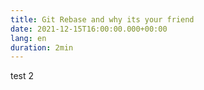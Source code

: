 ```yaml
---
title: Git Rebase and why its your friend
date: 2021-12-15T16:00:00.000+00:00
lang: en
duration: 2min
---
```



test 2